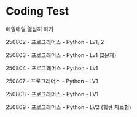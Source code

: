 # Coding Test

매일매일 열심히 하기

250802 - 프로그래머스 - Python - Lv1, 2

250803 - 프로그래머스 - Python - Lv1 (2문제)

250804 - 프로그래머스 - Python - Lv1

250807 - 프로그래머스 - Python - LV1

250808 - 프로그래머스 - Python - LV1

250809 - 프로그래머스 - Python - LV2 (힙큐 자료형)